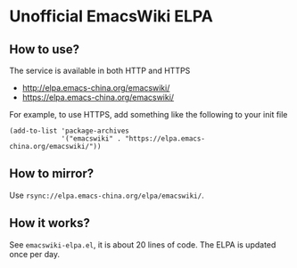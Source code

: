 # Unofficial EmacsWiki ELPA

## How to use?

The service is available in both HTTP and HTTPS

- http://elpa.emacs-china.org/emacswiki/
- https://elpa.emacs-china.org/emacswiki/

For example, to use HTTPS, add something like the following to your init file

```elisp
(add-to-list 'package-archives
             '("emacswiki" . "https://elpa.emacs-china.org/emacswiki/"))

```

## How to mirror?

Use `rsync://elpa.emacs-china.org/elpa/emacswiki/`.

## How it works?

See `emacswiki-elpa.el`, it is about 20 lines of code. The ELPA is updated once per day.
